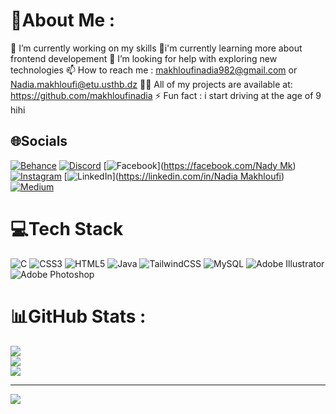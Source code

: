 # 💫About Me :
🔭 I’m currently working on my skills
🌱i'm currently learning more about frontend developement
🤝 I’m looking for help with exploring new technologies
📫 How to reach me : makhloufinadia982@gmail.com  or Nadia.makhloufi@etu.usthb.dz
👨‍💻 All of my projects are available at: https://github.com/makhloufinadia
⚡ Fun fact : i start driving at the age of 9 hihi

## 🌐Socials
[![Behance](https://img.shields.io/badge/Behance-1769ff?logo=behance&logoColor=white)](https://behance.net/nadiamakhloufi) [![Discord](https://img.shields.io/badge/Discord-%237289DA.svg?logo=discord&logoColor=white)](htttps://discord.gg/gypsie#9791) [![Facebook](https://img.shields.io/badge/Facebook-%231877F2.svg?logo=Facebook&logoColor=white)]([https://facebook.com/Nady Mk](https://web.facebook.com/nady.mk.96)) [![Instagram](https://img.shields.io/badge/Instagram-%23E4405F.svg?logo=Instagram&logoColor=white)](https://instagram.com/_nady_mk_) [![LinkedIn](https://img.shields.io/badge/LinkedIn-%230077B5.svg?logo=linkedin&logoColor=white)]([https://linkedin.com/in/Nadia Makhloufi](https://www.linkedin.com/in/nadia-makhloufi-2681031ba/)) [![Medium](https://img.shields.io/badge/Medium-12100E?logo=medium&logoColor=white)]([https://medium.com/@makhloufinadia](https://medium.com/@makhloufinadia982)) 

# 💻Tech Stack
![C](https://img.shields.io/badge/c-%2300599C.svg?style=for-the-badge&logo=c&logoColor=white) ![CSS3](https://img.shields.io/badge/css3-%231572B6.svg?style=for-the-badge&logo=css3&logoColor=white) ![HTML5](https://img.shields.io/badge/html5-%23E34F26.svg?style=for-the-badge&logo=html5&logoColor=white) ![Java](https://img.shields.io/badge/java-%23ED8B00.svg?style=for-the-badge&logo=java&logoColor=white) ![TailwindCSS](https://img.shields.io/badge/tailwindcss-%2338B2AC.svg?style=for-the-badge&logo=tailwind-css&logoColor=white) ![MySQL](https://img.shields.io/badge/mysql-%2300f.svg?style=for-the-badge&logo=mysql&logoColor=white) ![Adobe Illustrator](https://img.shields.io/badge/adobeillustrator-%23FF9A00.svg?style=for-the-badge&logo=adobeillustrator&logoColor=white) ![Adobe Photoshop](https://img.shields.io/badge/adobephotoshop-%2331A8FF.svg?style=for-the-badge&logo=adobephotoshop&logoColor=white)
# 📊GitHub Stats :
![](https://github-readme-stats.vercel.app/api?username=makhloufinadia&theme=default&hide_border=false&include_all_commits=true&count_private=true)<br/>
![](https://github-readme-streak-stats.herokuapp.com/?user=makhloufinadia&theme=default&hide_border=false)<br/>
![](https://github-readme-stats.vercel.app/api/top-langs/?username=makhloufinadia&theme=default&hide_border=false&include_all_commits=true&count_private=true&layout=compact)

---
[![](https://visitcount.itsvg.in/api?id=makhloufinadia&icon=0&color=0)](https://visitcount.itsvg.in)

